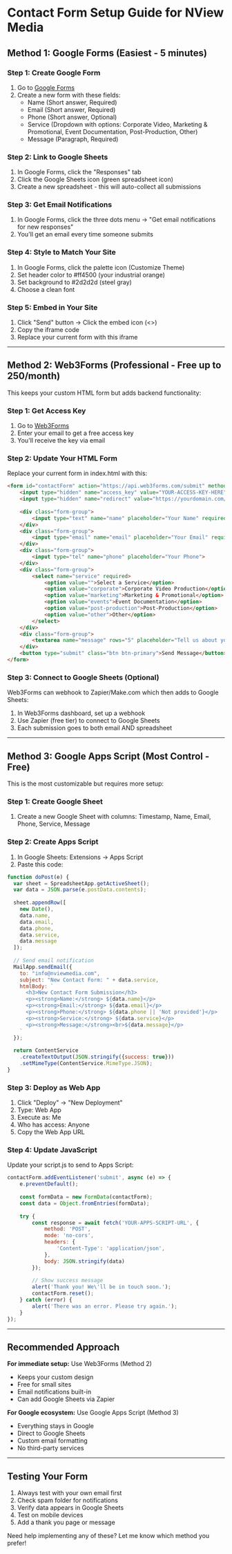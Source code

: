 # Contact Form Setup Guide for NView Media

## Method 1: Google Forms (Easiest - 5 minutes)

### Step 1: Create Google Form
1. Go to [Google Forms](https://forms.google.com)
2. Create a new form with these fields:
   - Name (Short answer, Required)
   - Email (Short answer, Required)
   - Phone (Short answer, Optional)
   - Service (Dropdown with options: Corporate Video, Marketing & Promotional, Event Documentation, Post-Production, Other)
   - Message (Paragraph, Required)

### Step 2: Link to Google Sheets
1. In Google Forms, click the "Responses" tab
2. Click the Google Sheets icon (green spreadsheet icon)
3. Create a new spreadsheet - this will auto-collect all submissions

### Step 3: Get Email Notifications
1. In Google Forms, click the three dots menu → "Get email notifications for new responses"
2. You'll get an email every time someone submits

### Step 4: Style to Match Your Site
1. In Google Forms, click the palette icon (Customize Theme)
2. Set header color to #ff4500 (your industrial orange)
3. Set background to #2d2d2d (steel gray)
4. Choose a clean font

### Step 5: Embed in Your Site
1. Click "Send" button → Click the embed icon (<>)
2. Copy the iframe code
3. Replace your current form with this iframe

---

## Method 2: Web3Forms (Professional - Free up to 250/month)

This keeps your custom HTML form but adds backend functionality:

### Step 1: Get Access Key
1. Go to [Web3Forms](https://web3forms.com)
2. Enter your email to get a free access key
3. You'll receive the key via email

### Step 2: Update Your HTML Form
Replace your current form in index.html with this:

```html
<form id="contactForm" action="https://api.web3forms.com/submit" method="POST">
    <input type="hidden" name="access_key" value="YOUR-ACCESS-KEY-HERE">
    <input type="hidden" name="redirect" value="https://yourdomain.com/thank-you">
    
    <div class="form-group">
        <input type="text" name="name" placeholder="Your Name" required>
    </div>
    <div class="form-group">
        <input type="email" name="email" placeholder="Your Email" required>
    </div>
    <div class="form-group">
        <input type="tel" name="phone" placeholder="Your Phone">
    </div>
    <div class="form-group">
        <select name="service" required>
            <option value="">Select a Service</option>
            <option value="corporate">Corporate Video Production</option>
            <option value="marketing">Marketing & Promotional</option>
            <option value="events">Event Documentation</option>
            <option value="post-production">Post-Production</option>
            <option value="other">Other</option>
        </select>
    </div>
    <div class="form-group">
        <textarea name="message" rows="5" placeholder="Tell us about your project" required></textarea>
    </div>
    <button type="submit" class="btn btn-primary">Send Message</button>
</form>
```

### Step 3: Connect to Google Sheets (Optional)
Web3Forms can webhook to Zapier/Make.com which then adds to Google Sheets:
1. In Web3Forms dashboard, set up a webhook
2. Use Zapier (free tier) to connect to Google Sheets
3. Each submission goes to both email AND spreadsheet

---

## Method 3: Google Apps Script (Most Control - Free)

This is the most customizable but requires more setup:

### Step 1: Create Google Sheet
1. Create a new Google Sheet with columns: Timestamp, Name, Email, Phone, Service, Message

### Step 2: Create Apps Script
1. In Google Sheets: Extensions → Apps Script
2. Paste this code:

```javascript
function doPost(e) {
  var sheet = SpreadsheetApp.getActiveSheet();
  var data = JSON.parse(e.postData.contents);
  
  sheet.appendRow([
    new Date(),
    data.name,
    data.email,
    data.phone,
    data.service,
    data.message
  ]);
  
  // Send email notification
  MailApp.sendEmail({
    to: "info@nviewmedia.com",
    subject: "New Contact Form: " + data.service,
    htmlBody: `
      <h3>New Contact Form Submission</h3>
      <p><strong>Name:</strong> ${data.name}</p>
      <p><strong>Email:</strong> ${data.email}</p>
      <p><strong>Phone:</strong> ${data.phone || 'Not provided'}</p>
      <p><strong>Service:</strong> ${data.service}</p>
      <p><strong>Message:</strong><br>${data.message}</p>
    `
  });
  
  return ContentService
    .createTextOutput(JSON.stringify({success: true}))
    .setMimeType(ContentService.MimeType.JSON);
}
```

### Step 3: Deploy as Web App
1. Click "Deploy" → "New Deployment"
2. Type: Web App
3. Execute as: Me
4. Who has access: Anyone
5. Copy the Web App URL

### Step 4: Update JavaScript
Update your script.js to send to Apps Script:

```javascript
contactForm.addEventListener('submit', async (e) => {
    e.preventDefault();
    
    const formData = new FormData(contactForm);
    const data = Object.fromEntries(formData);
    
    try {
        const response = await fetch('YOUR-APPS-SCRIPT-URL', {
            method: 'POST',
            mode: 'no-cors',
            headers: {
                'Content-Type': 'application/json',
            },
            body: JSON.stringify(data)
        });
        
        // Show success message
        alert('Thank you! We\'ll be in touch soon.');
        contactForm.reset();
    } catch (error) {
        alert('There was an error. Please try again.');
    }
});
```

---

## Recommended Approach

**For immediate setup:** Use Web3Forms (Method 2)
- Keeps your custom design
- Free for small sites
- Email notifications built-in
- Can add Google Sheets via Zapier

**For Google ecosystem:** Use Google Apps Script (Method 3)
- Everything stays in Google
- Direct to Google Sheets
- Custom email formatting
- No third-party services

---

## Testing Your Form

1. Always test with your own email first
2. Check spam folder for notifications
3. Verify data appears in Google Sheets
4. Test on mobile devices
5. Add a thank you page or message

Need help implementing any of these? Let me know which method you prefer!